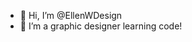 - 👋 Hi, I’m @EllenWDesign
- 👀 I’m a graphic designer learning code!


<!---
EllenWDesign/EllenWDesign is a ✨ special ✨ repository because its `README.md` (this file) appears on your GitHub profile.
You can click the Preview link to take a look at your changes.
--->
